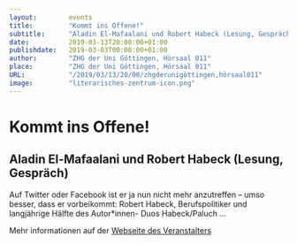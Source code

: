 ```yaml
---
layout:        events
title:         "Kommt ins Offene!"
subtitle:      "Aladin El-Mafaalani und Robert Habeck (Lesung, Gespräch)"
date:          2019-03-13T20:00:00+01:00
publishdate:   2019-03-03T00:00:00+01:00
author:        "ZHG der Uni Göttingen, Hörsaal 011"
place:         "ZHG der Uni Göttingen, Hörsaal 011"
URL:           "/2019/03/13/20/00/zhgderunigöttingen,hörsaal011"
image:         "literarisches-zentrum-icon.png"
---
```


Kommt ins Offene!
===========

Aladin El-Mafaalani und Robert Habeck (Lesung, Gespräch)
-----------


Auf Twitter oder Facebook ist er ja nun nicht mehr anzutreffen – umso besser, dass er vorbeikommt: Robert Habeck, Berufspolitiker und langjährige Hälfte des Autor*innen- Duos Habeck/Paluch ...


Mehr informationen auf der [Webseite des Veranstalters](http://www.literarisches-zentrum-goettingen.de//programm/2019/hauptprogramm/aladin-el-mafaalani-und-robert-habeck/)
